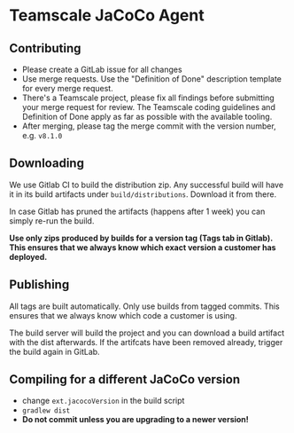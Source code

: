 # Teamscale JaCoCo Agent

## Contributing

- Please create a GitLab issue for all changes
- Use merge requests. Use the "Definition of Done" description template for every merge request.
- There's a Teamscale project, please fix all findings before submitting your
  merge request for review. The Teamscale coding guidelines and Definition of Done
  apply as far as possible with the available tooling.
- After merging, please tag the merge commit with the version number, e.g. `v8.1.0`

## Downloading

We use Gitlab CI to build the distribution zip. Any successful build will have it in its
build artifacts under `build/distributions`. Download it from there.

In case Gitlab has pruned the artifacts (happens after 1 week) you can simply re-run the
build.

__Use only zips produced by builds for a version tag (Tags tab in Gitlab). This ensures
that we always know which exact version a customer has deployed.__

## Publishing

All tags are built automatically. Only use builds from tagged commits. This ensures that
we always know which code a customer is using.

The build server will build the project and you can download a build artifact with the dist afterwards.
If the artifcats have been removed already, trigger the build again in GitLab.

## Compiling for a different JaCoCo version

- change `ext.jacocoVersion` in the build script
- `gradlew dist`
- **Do not commit unless you are upgrading to a newer version!**

